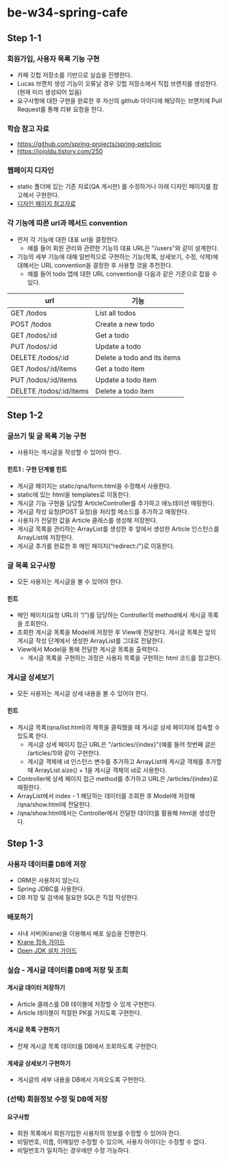 # be-w34-spring-cafe

## Step 1-1

### 회원가입, 사용자 목록 기능 구현
* 카페 깃헙 저장소를 기반으로 실습을 진행한다.
* Lucas 브랜치 생성 기능이 오류날 경우 깃헙 저장소에서 직접 브랜치를 생성한다. (현재 미리 생성되어 있음)
* 요구사항에 대한 구현을 완료한 후 자신의 github 아이디에 해당하는 브랜치에 Pull Request를 통해 리뷰 요청을 한다.

### 학습 참고 자료
* https://github.com/spring-projects/spring-petclinic
* https://jojoldu.tistory.com/250

### 웹페이지 디자인
* static 폴더에 있는 기존 자료(QA 게시판) 를 수정하거나 아래 디자인 페이지를 참고해서 구현한다.
* [디자인 페이지 참고자료](https://www.figma.com/file/nwhBasptomWJCAMkElxp74/%EC%9E%90%EB%B0%94%EB%B0%B1%EC%97%94%EB%93%9C%EA%B5%90%EC%9C%A1%EC%9A%A9%EC%9B%B9%ED%8E%98%EC%9D%B4%EC%A7%80?node-id=0%3A1)

### 각 기능에 따른 url과 메서드 convention
* 먼저 각 기능에 대한 대표 url을 결정한다.
  * 예를 들어 회원 관리와 관련한 기능의 대표 URL은 "/users"와 같이 설계한다.
* 기능의 세부 기능에 대해 일반적으로 구현하는 기능(목록, 상세보기, 수정, 삭제)에 대해서는 URL convention을 결정한 후 사용할 것을 추천한다.
  * 예를 들어 todo 앱에 대한 URL convention을 다음과 같은 기준으로 잡을 수 있다.

| url                      | 	기능                           |
|--------------------------|-------------------------------|
| GET /todos               | 	List all todos               |
| POST /todos              | 	Create a new todo            |
| GET /todos/:id           | 	Get a todo                   |
| PUT /todos/:id           | 	Update a todo                |
| DELETE /todos/:id        | 	Delete a todo and its items  |
| GET /todos/:id/items     | 	Get a todo item              |
| PUT /todos/:id/items     | 	Update a todo item           |
| DELETE /todos/:id/items  | 	Delete a todo item           |

## Step 1-2

### 글쓰기 및 글 목록 기능 구현
* 사용자는 게시글을 작성할 수 있어야 한다.

#### 힌트1 : 구현 단계별 힌트
* 게시글 페이지는 static/qna/form.html을 수정해서 사용한다.
* static에 있는 html을 templates로 이동한다.
* 게시글 기능 구현을 담당할 ArticleController를 추가하고 애노테이션 매핑한다.
* 게시글 작성 요청(POST 요청)을 처리할 메소드를 추가하고 매핑한다.
* 사용자가 전달한 값을 Article 클래스를 생성해 저장한다.
* 게시글 목록을 관리하는 ArrayList를 생성한 후 앞에서 생성한 Article 인스턴스를 ArrayList에 저장한다.
* 게시글 추가를 완료한 후 메인 페이지(“redirect:/”)로 이동한다.

### 글 목록 요구사항
* 모든 사용자는 게시글을 볼 수 있어야 한다.

#### 힌트
* 메인 페이지(요청 URL이 “/”)를 담당하는 Controller의 method에서 게시글 목록을 조회한다.
* 조회한 게시글 목록을 Model에 저장한 후 View에 전달한다. 게시글 목록은 앞의 게시글 작성 단계에서 생성한 ArrayList를 그대로 전달한다.
* View에서 Model을 통해 전달한 게시글 목록을 출력한다.
  * 게시글 목록을 구현하는 과정은 사용자 목록을 구현하는 html 코드를 참고한다.

### 게시글 상세보기
* 모든 사용자는 게시글 상세 내용을 볼 수 있어야 한다.

#### 힌트
* 게시글 목록(qna/list.html)의 제목을 클릭했을 때 게시글 상세 페이지에 접속할 수 있도록 한다.
  * 게시글 상세 페이지 접근 URL은 "/articles/{index}"(예를 들어 첫번째 글은 /articles/1)와 같이 구현한다.
  * 게시글 객체에 id 인스턴스 변수를 추가하고 ArrayList에 게시글 객체를 추가할 때 ArrayList.size() + 1을 게시글 객체의 id로 사용한다.
* Controller에 상세 페이지 접근 method를 추가하고 URL은 /articles/{index}로 매핑한다.
* ArrayList에서 index - 1 해당하는 데이터를 조회한 후 Model에 저장해 /qna/show.html에 전달한다.
* /qna/show.html에서는 Controller에서 전달한 데이터를 활용해 html을 생성한다.

## Step 1-3

### 사용자 데이터를 DB에 저장
* ORM은 사용하지 않는다.
* Spring JDBC를 사용한다.
* DB 저장 및 검색에 필요한 SQL은 직접 작성한다.

### 배포하기
* 사내 서버(Krane)을 이용해서 배포 실습을 진행한다.
* [Krane 접속 가이드](https://docs.google.com/document/d/1KautiZ6i57Brd7zG468VamOM5FFMHH28zEwOtzGJx7U/edit#heading=h.6ve4m3bphoxn)
* [Open JDK 설치 가이드](https://docs.google.com/document/d/1f81XSow0w9vVSpuFX01rCfraO0Cm5NzifId232SMTjQ/edit#)

### 실습 - 게시글 데이터를 DB에 저장 및 조회

#### 게시글 데이터 저장하기
* Article 클래스를 DB 테이블에 저장할 수 있게 구현한다.
* Article 테이블이 적절한 PK를 가지도록 구현한다.

#### 게시글 목록 구현하기
* 전체 게시글 목록 데이터를 DB에서 조회하도록 구현한다.

#### 게세글 상세보기 구현하기
* 게시글의 세부 내용을 DB에서 가져오도록 구현한다.

### (선택) 회원정보 수정 및 DB에 저장

#### 요구사항
* 회원 목록에서 회원가입한 사용자의 정보를 수정할 수 있어야 한다.
* 비밀번호, 이름, 이메일만 수정할 수 있으며, 사용자 아이디는 수정할 수 없다.
* 비밀번호가 일치하는 경우에만 수정 가능하다.
